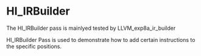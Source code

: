 # HI_IRBuilder

The HI_IRBuilder pass is mainlyed tested by LLVM_exp8a_ir_builder

HI_IRBuilder Pass is used to demonstrate how to add certain instructions to the specific positions.
